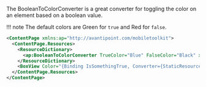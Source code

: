 The BooleanToColorConverter is a great converter for toggling the color on an element based on a boolean value.

!!! note
    The default colors are Green for `true` and Red for `false`.

```xml
<ContentPage xmlns:ap="http://avantipoint.com/mobiletoolkit">
  <ContentPage.Resources>
    <ResourceDictionary>
      <ap:BooleanToColorConverter TrueColor="Blue" FalseColor="Black" x:Key="boolToColor" />
    </ResourceDictionary>
    <BoxView Color="{Binding IsSomethingTrue, Converter={StaticResource boolToColor}}" />
  </ContentPage.Resources>
</ContentPage>
```